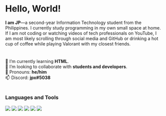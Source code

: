 # Hello, World! 
**I am JP**—a second-year Information Technology student from the Philippines. I currently study programming in my own small space at home. If I am not coding or watching videos of tech professionals on YouTube, I am most likely scrolling through social media and GitHub or drinking a hot cup of coffee while playing Valorant with my closest friends.
#
🌱 I’m currently learning **HTML**.  
👋 I’m looking to collaborate with **students and developers**.  
👦 Pronouns: **he/him**  
📫 Discord: **jpx#5038**
# 
### Languages and Tools
<img src="https://img.icons8.com/color/48/000000/java-coffee-cup-logo.png"/>  <img src="https://img.icons8.com/color/48/000000/html-5.png"/>   <img src="https://img.icons8.com/color/48/000000/c-programming.png"/>   <img src="https://img.icons8.com/color/48/000000/intellij-idea.png"/>   <img src="https://img.icons8.com/fluent/48/000000/visual-studio-code-2019.png"/>   <img src="https://img.icons8.com/clouds/48/000000/atom-editor.png"/>

<!--
**jpzs444/jpzs444** is a ✨ _special_ ✨ repository because its `README.md` (this file) appears on your GitHub profile.


Here are some ideas to get you started:

- 🔭 I’m currently working on ...
- 🌱 I’m currently learning ...
- 👯 I’m looking to collaborate on ...
- 🤔 I’m looking for help with ...
- 💬 Ask me about ...
- 📫 Discord: jpx#5038
- 😄 Pronouns: ...
- ⚡ Fun fact: ...
-->
